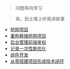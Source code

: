 >问题导向学习

>来，到土堆上听我讲故事

- [抢购项目](抢购项目.md)
- [重构移植抢购项目](重构移植抢购项目.md)
- [后台管理前端鉴权](后台管理前端鉴权.md)
- [记录一次性能优化](记录一次性能优化.md)
- [组件开发](组件开发.md)
- [从零搭建项目形成技术闭环](从零搭建项目形成技术闭环.md)